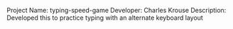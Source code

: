 Project Name: typing-speed-game
Developer: Charles Krouse
Description: Developed this to practice typing with an alternate keyboard layout